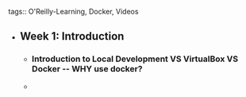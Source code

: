 tags:: O'Reilly-Learning, Docker, Videos

- ## Week 1: Introduction
	- ### Introduction to Local Development VS VirtualBox VS Docker -- WHY use docker?
	-